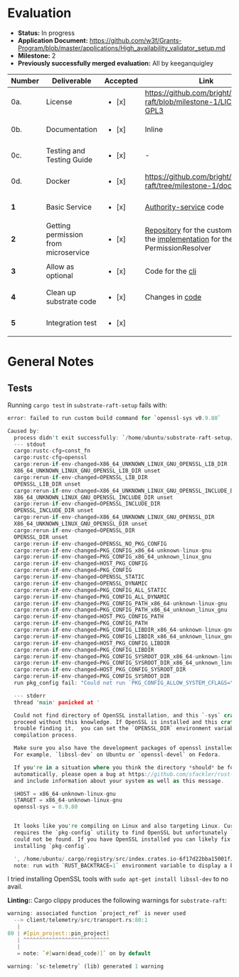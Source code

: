 # Evaluation

- **Status:** In progress
- **Application Document:** https://github.com/w3f/Grants-Program/blob/master/applications/High_availability_validator_setup.md
- **Milestone:** 2
- **Previously successfully merged evaluation:** All by keeganquigley

| Number | Deliverable | Accepted | Link | Notes |
| ------------- | ------------- | ------------- | ------------- |------------- |
| 0a. | License | <ul><li>[x] </li></ul> | https://github.com/bright/substrate-raft/blob/milestone-1/LICENSE-GPL3 | GPLv3, Unlicense | 
| 0b. | Documentation | <ul><li>[x] </li></ul> | Inline |  | 
| 0c. | Testing and Testing Guide | <ul><li>[x] </li></ul> | - |  |
| 0d. | Docker | <ul><li>[x] </li></ul> | https://github.com/bright/substrate-raft/tree/milestone-1/docker |  |
| **1** | Basic Service | <ul><li>[x] </li></ul> | [Authority-service](https://github.com/bright/substrate-raft-setup/blob/milestone-2/bin/authority-service) code |  |
| **2** | Getting permission from microservice | <ul><li>[x] </li></ul> | [Repository](https://github.com/bright/substrate-raft-setup/blob/milestone-2) for the custom node, and the [implementation](https://github.com/bright/substrate-raft-setup/blob/milestone-2/permission_resolver/src/lib.rs) for the PermissionResolver |  |
| **3** | Allow as optional | <ul><li>[x] </li></ul> | Code for the [cli](https://github.com/bright/substrate-raft-setup/blob/milestone-2/node/src/cli.rs) |  |
| **4** | Clean up substrate code | <ul><li>[x] </li></ul> | Changes in [code](https://github.com/bright/substrate-raft/commit/f4bab8f2a461271ab52ec6343934f6b84623b6c8) |  |
| **5** | Integration test | <ul><li>[x] </li></ul> |  |  |

# General Notes

## Tests

Running `cargo test` in `substrate-raft-setup` fails with:
```rust
error: failed to run custom build command for `openssl-sys v0.9.80`

Caused by:
  process didn't exit successfully: `/home/ubuntu/substrate-raft-setup/target/debug/build/openssl-sys-d554517e5179ead6/build-script-main` (exit status: 101)
  --- stdout
  cargo:rustc-cfg=const_fn
  cargo:rustc-cfg=openssl
  cargo:rerun-if-env-changed=X86_64_UNKNOWN_LINUX_GNU_OPENSSL_LIB_DIR
  X86_64_UNKNOWN_LINUX_GNU_OPENSSL_LIB_DIR unset
  cargo:rerun-if-env-changed=OPENSSL_LIB_DIR
  OPENSSL_LIB_DIR unset
  cargo:rerun-if-env-changed=X86_64_UNKNOWN_LINUX_GNU_OPENSSL_INCLUDE_DIR
  X86_64_UNKNOWN_LINUX_GNU_OPENSSL_INCLUDE_DIR unset
  cargo:rerun-if-env-changed=OPENSSL_INCLUDE_DIR
  OPENSSL_INCLUDE_DIR unset
  cargo:rerun-if-env-changed=X86_64_UNKNOWN_LINUX_GNU_OPENSSL_DIR
  X86_64_UNKNOWN_LINUX_GNU_OPENSSL_DIR unset
  cargo:rerun-if-env-changed=OPENSSL_DIR
  OPENSSL_DIR unset
  cargo:rerun-if-env-changed=OPENSSL_NO_PKG_CONFIG
  cargo:rerun-if-env-changed=PKG_CONFIG_x86_64-unknown-linux-gnu
  cargo:rerun-if-env-changed=PKG_CONFIG_x86_64_unknown_linux_gnu
  cargo:rerun-if-env-changed=HOST_PKG_CONFIG
  cargo:rerun-if-env-changed=PKG_CONFIG
  cargo:rerun-if-env-changed=OPENSSL_STATIC
  cargo:rerun-if-env-changed=OPENSSL_DYNAMIC
  cargo:rerun-if-env-changed=PKG_CONFIG_ALL_STATIC
  cargo:rerun-if-env-changed=PKG_CONFIG_ALL_DYNAMIC
  cargo:rerun-if-env-changed=PKG_CONFIG_PATH_x86_64-unknown-linux-gnu
  cargo:rerun-if-env-changed=PKG_CONFIG_PATH_x86_64_unknown_linux_gnu
  cargo:rerun-if-env-changed=HOST_PKG_CONFIG_PATH
  cargo:rerun-if-env-changed=PKG_CONFIG_PATH
  cargo:rerun-if-env-changed=PKG_CONFIG_LIBDIR_x86_64-unknown-linux-gnu
  cargo:rerun-if-env-changed=PKG_CONFIG_LIBDIR_x86_64_unknown_linux_gnu
  cargo:rerun-if-env-changed=HOST_PKG_CONFIG_LIBDIR
  cargo:rerun-if-env-changed=PKG_CONFIG_LIBDIR
  cargo:rerun-if-env-changed=PKG_CONFIG_SYSROOT_DIR_x86_64-unknown-linux-gnu
  cargo:rerun-if-env-changed=PKG_CONFIG_SYSROOT_DIR_x86_64_unknown_linux_gnu
  cargo:rerun-if-env-changed=HOST_PKG_CONFIG_SYSROOT_DIR
  cargo:rerun-if-env-changed=PKG_CONFIG_SYSROOT_DIR
  run pkg_config fail: "Could not run `PKG_CONFIG_ALLOW_SYSTEM_CFLAGS=\"1\" \"pkg-config\" \"--libs\" \"--cflags\" \"openssl\"`\nThe pkg-config command could not be found.\n\nMost likely, you need to install a pkg-config package for your OS.\nTry `apt install pkg-config`, or `yum install pkg-config`,\nor `pkg install pkg-config` depending on your distribution.\n\nIf you've already installed it, ensure the pkg-config command is one of the\ndirectories in the PATH environment variable.\n\nIf you did not expect this build to link to a pre-installed system library,\nthen check documentation of the openssl-sys crate for an option to\nbuild the library from source, or disable features or dependencies\nthat require pkg-config."

  --- stderr
  thread 'main' panicked at '

  Could not find directory of OpenSSL installation, and this `-sys` crate cannot
  proceed without this knowledge. If OpenSSL is installed and this crate had
  trouble finding it,  you can set the `OPENSSL_DIR` environment variable for the
  compilation process.

  Make sure you also have the development packages of openssl installed.
  For example, `libssl-dev` on Ubuntu or `openssl-devel` on Fedora.

  If you're in a situation where you think the directory *should* be found
  automatically, please open a bug at https://github.com/sfackler/rust-openssl
  and include information about your system as well as this message.

  $HOST = x86_64-unknown-linux-gnu
  $TARGET = x86_64-unknown-linux-gnu
  openssl-sys = 0.9.80


  It looks like you're compiling on Linux and also targeting Linux. Currently this
  requires the `pkg-config` utility to find OpenSSL but unfortunately `pkg-config`
  could not be found. If you have OpenSSL installed you can likely fix this by
  installing `pkg-config`.

  ', /home/ubuntu/.cargo/registry/src/index.crates.io-6f17d22bba15001f/openssl-sys-0.9.80/build/find_normal.rs:191:5
  note: run with `RUST_BACKTRACE=1` environment variable to display a backtrace
  ```
  I tried installing OpenSSL tools with `sudo apt-get install libssl-dev` to no avail.
  
  **Linting:**: Cargo clippy produces the following warnings for `substrate-raft`:
```rust
warning: associated function `project_ref` is never used
  --> client/telemetry/src/transport.rs:80:1
   |
80 | #[pin_project::pin_project]
   | ^^^^^^^^^^^^^^^^^^^^^^^^^^^
   |
   = note: `#[warn(dead_code)]` on by default

warning: `sc-telemetry` (lib) generated 1 warning
```
